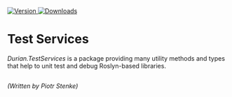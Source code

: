 <div align="left">
    <a href="https://www.nuget.org/packages/Durian.TestServices">
        <img src="https://img.shields.io/nuget/v/Durian.TestServices?color=seagreen&style=flat-square" alt="Version"/>
    </a>
    <a href="https://www.nuget.org/packages/Durian.TestServices">
        <img src="https://img.shields.io/nuget/dt/Durian.TestServices?color=mediumgreen" alt="Downloads"/>
    </a> <br />
</div>

# Test Services

*Durian.TestServices* is a package providing many utility methods and types that help to unit test and debug Roslyn-based libraries.

##

*\(Written by Piotr Stenke\)*